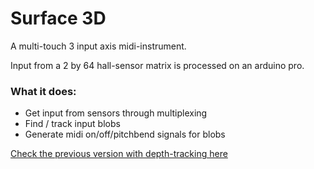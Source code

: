 # Surface 3D

A multi-touch 3 input axis midi-instrument.

Input from a 2 by 64 hall-sensor matrix is processed on an arduino pro.

### What it does:
- Get input from sensors through multiplexing
- Find / track input blobs
- Generate midi on/off/pitchbend signals for blobs


[Check the previous version with depth-tracking here](http://www.manueleisl.com/surface.html "Manuel's Homepage")
